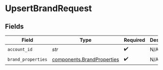 # UpsertBrandRequest


## Fields

| Field                                                                    | Type                                                                     | Required                                                                 | Description                                                              |
| ------------------------------------------------------------------------ | ------------------------------------------------------------------------ | ------------------------------------------------------------------------ | ------------------------------------------------------------------------ |
| `account_id`                                                             | *str*                                                                    | :heavy_check_mark:                                                       | N/A                                                                      |
| `brand_properties`                                                       | [components.BrandProperties](../../models/components/brandproperties.md) | :heavy_check_mark:                                                       | N/A                                                                      |